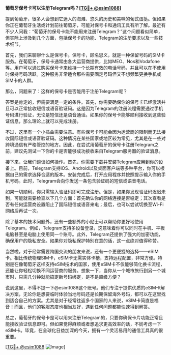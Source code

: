 **葡萄牙保号卡可以注册Telegram吗？[[TG💪+ @esim1088](https://t.me/s/esim1088)]**

提到葡萄牙，很多人会想到它迷人的海滩、悠久的历史和美味的葡式蛋挞。但如果你正在葡萄牙生活或计划前往葡萄牙，可能对保号卡和通讯工具有所了解。最近有不少人问我：“葡萄牙的保号卡能不能用来注册Telegram？”这个问题看似简单，但实际上涉及到几个方面，包括保号卡的功能、Telegram的注册要求以及一些技术细节。

首先，我们来聊聊什么是保号卡。保号卡，顾名思义，就是一种保留号码的SIM卡服务。在葡萄牙，保号卡通常由各大运营商提供，比如MEO、Nos和Vodafone等。用户可以通过购买保号卡来维持一个长期有效的电话号码，并且可以在不使用时保持号码活跃。这种服务非常适合那些需要固定号码但又不想频繁更换手机或SIM卡的人群。

那么，问题来了：这样的保号卡是否能用于注册Telegram呢？

答案是肯定的，但需要满足一定的条件。首先，你需要确保你的保号卡已经激活并且可以正常接收短信或语音验证码。这是因为Telegram的注册流程需要通过手机号码进行验证，无论是短信还是语音通话。如果你的保号卡能够顺利接收到这些验证信息，那么理论上就可以完成注册。

不过，这里有一个小插曲需要注意。有些保号卡可能会因为运营商的限制而无法接收国际短信或语音验证码。这种情况在某些国家或地区较为常见，尤其是在一些对跨境通信有严格管控的地方。因此，在尝试用葡萄牙的保号卡注册Telegram之前，建议先测试一下你的卡是否能够成功接收来自Telegram服务器的验证消息。

接下来，让我们谈谈如何操作。首先，你需要下载并安装Telegram应用到你的设备上。目前，Telegram支持iOS、Android以及桌面客户端等多种平台，你可以根据自己的需求选择合适的版本。安装完成后，打开应用程序并按照提示输入你的手机号码。此时，Telegram会向你发送一条包含验证码的短信或语音电话。

如果一切顺利，你只需输入验证码即可完成注册。但是，如果你发现验证码迟迟未到，可能就需要检查以下几个方面：首先确认你的网络连接是否稳定；其次查看是否有任何运营商设置阻止了国际短信或语音来电；最后，也可以尝试切换至Wi-Fi网络后再试一次。

除了基本的技术问题外，还有一些额外的小贴士可以帮助你更好地使用Telegram。例如，Telegram支持多设备登录，这意味着你可以同时在手机、平板电脑甚至是电脑上使用同一个账号。此外，Telegram还提供了强大的加密功能，确保用户的隐私安全。如果你对隐私保护特别在意的话，这一点绝对值得称赞。

当然啦，对于经常需要跨国交流的朋友来说，还有一个更便捷的选择——eSIM卡。相比传统物理SIM卡，eSIM卡无需实体卡槽，支持远程配置，非常方便。特别是在像葡萄牙这样支持eSIM技术的国家，使用eSIM卡不仅能够简化换卡流程，还能让你轻松切换不同运营商的服务。想象一下，当你从一个城市旅行到另一个城市时，只需几分钟就能搞定新号码绑定，是不是超级方便？

说到这里，不得不提一下@esim1088这个账号。他们专注于提供优质的eSIM卡解决方案，无论你是想要临时体验当地号码还是长期保留海外号码，都可以在这里找到适合自己的方案。尤其是对于经常往返多个国家的人来说，eSIM卡简直是福音！而且，他们的客服态度也相当友好，遇到任何问题都能快速得到解答。

总之，葡萄牙的保号卡是可以用来注册Telegram的，只要你确保卡片功能正常且能接收验证信息即可。但如果觉得麻烦或者想追求更高效率的话，不妨考虑一下eSIM卡。毕竟，在全球化日益加深的今天，拥有一个灵活易用的通信工具真的很重要。

[[TG💪+ @esim1088](https://t.me/s/esim1088) ![Image](https://i.postimg.cc/4NQfJmqS/Snipaste-2025-05-13-00-14-12.png)]